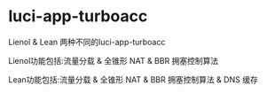 # luci-app-turboacc
Lienol &amp; Lean 两种不同的luci-app-turboacc

Lienol功能包括:流量分载 & 全锥形 NAT & BBR 拥塞控制算法

Lean功能包括:流量分载 & 全锥形 NAT & BBR 拥塞控制算法 & DNS 缓存
